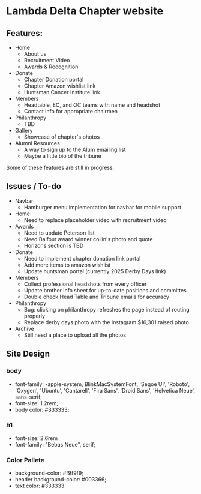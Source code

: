 # Lambda Delta Chapter website
## Features:
- Home
  - About us
  - Recruitment Video
  - Awards & Recognition
- Donate
  - Chapter Donation portal
  - Chapter Amazon wishlist link
  - Huntsman Cancer Institute link
- Members
  - Headtable, EC, and OC teams with name and headshot
  - Contact info for appropriate chairmen
- Philanthropy
  - TBD
- Gallery
  - Showcase of chapter's photos
- Alumni Resources
  - A way to sign up to the Alum emailing list
  - Maybe a little bio of the tribune

 Some of these features are still in progress.

## Issues / To-do
- Navbar
   - Hamburger menu implementation for navbar for mobile support
- Home
   - Need to replace placeholder video with recruitment video
- Awards
   - Need to update Peterson list
   - Need Balfour award winner collin's photo and quote
   - Horizons section is TBD
 - Donate
   - Need to implement chapter donation link portal
   - Add more items to amazon wishlist
   - Update huntsman portal (currently 2025 Derby Days link)
- Members
   - Collect professional headshots from every officer
   - Update brother info sheet for up-to-date positions and committes
   - Double check Head Table and Tribune emails for accuracy
- Philanthropy 
   - Bug: clicking on philanthropy refreshes the page instead of routing properly
   - Replace derby days photo with the instagram $16,301 raised photo
- Archive
   - Still need a place to upload all the photos
   

## Site Design
### body 
- font-family: -apple-system, BlinkMacSystemFont, 'Segoe UI', 'Roboto', 'Oxygen',
  'Ubuntu', 'Cantarell', 'Fira Sans', 'Droid Sans', 'Helvetica Neue',
  sans-serif;
- font-size: 1.2rem;
- body color: #333333;

### h1 
- font-size: 2.6rem
- font-family: "Bebas Neue", serif;

### Color Pallete
- background-color: #f9f9f9;
- header background-color: #003366;
- text color: #333333
